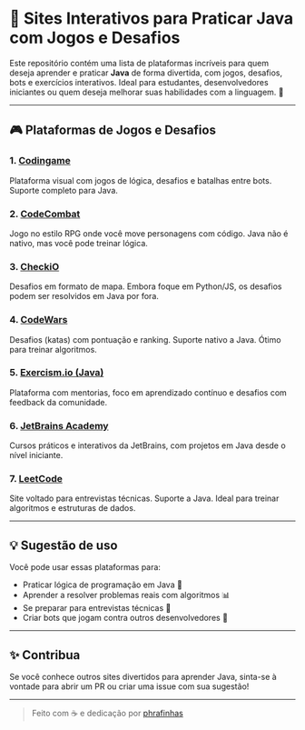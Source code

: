 # 🧠 Sites Interativos para Praticar Java com Jogos e Desafios

Este repositório contém uma lista de plataformas incríveis para quem deseja aprender e praticar **Java** de forma divertida, com jogos, desafios, bots e exercícios interativos. Ideal para estudantes, desenvolvedores iniciantes ou quem deseja melhorar suas habilidades com a linguagem. 🚀

---

## 🎮 Plataformas de Jogos e Desafios

### 1. [Codingame](https://www.codingame.com/)
Plataforma visual com jogos de lógica, desafios e batalhas entre bots. Suporte completo para Java.

### 2. [CodeCombat](https://www.codecombat.com/)
Jogo no estilo RPG onde você move personagens com código. Java não é nativo, mas você pode treinar lógica.

### 3. [CheckiO](https://checkio.org/)
Desafios em formato de mapa. Embora foque em Python/JS, os desafios podem ser resolvidos em Java por fora.

### 4. [CodeWars](https://www.codewars.com/)
Desafios (katas) com pontuação e ranking. Suporte nativo a Java. Ótimo para treinar algoritmos.

### 5. [Exercism.io (Java)](https://exercism.org/tracks/java)
Plataforma com mentorias, foco em aprendizado contínuo e desafios com feedback da comunidade.

### 6. [JetBrains Academy](https://www.jetbrains.com/academy/)
Cursos práticos e interativos da JetBrains, com projetos em Java desde o nível iniciante.

### 7. [LeetCode](https://leetcode.com/)
Site voltado para entrevistas técnicas. Suporte a Java. Ideal para treinar algoritmos e estruturas de dados.

---

## 💡 Sugestão de uso

Você pode usar essas plataformas para:
- Praticar lógica de programação em Java 🧩
- Aprender a resolver problemas reais com algoritmos 📊
- Se preparar para entrevistas técnicas 💼
- Criar bots que jogam contra outros desenvolvedores 🤖

---

## ✨ Contribua

Se você conhece outros sites divertidos para aprender Java, sinta-se à vontade para abrir um PR ou criar uma issue com sua sugestão!

---

> Feito com ☕ e dedicação por [phrafinhas](https://github.com/phrafinhas)
